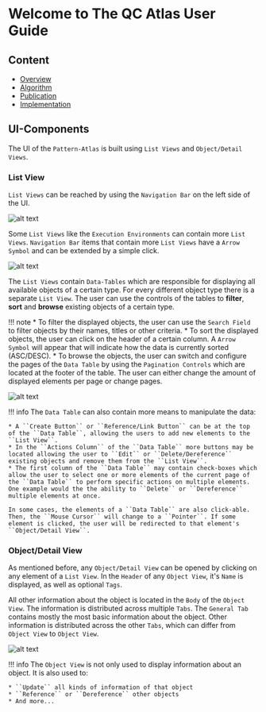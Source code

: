 # Welcome to The QC Atlas User Guide
## Content
* [Overview](../user-guide/overview.md)
* [Algorithm](../user-guide/algorithm.md)
* [Publication](../user-guide/publication.md)
* [Implementation](../user-guide/implementation.md)

## UI-Components
The UI of the ``Pattern-Atlas`` is built using ``List Views`` and ``Object/Detail Views``.

### List View
``List Views`` can be reached by using the ``Navigation Bar`` on the left side of the UI. 

![alt text](./../images/overview/Navigation_Bar.PNG "Navigate between List Views")

Some ``List Views`` like the ``Execution Environments`` can contain more ``List Views``. ``Navigation Bar`` items that contain more ``List Views`` have a ``Arrow Symbol`` and can be extended by a simple click.

![alt text](./../images/overview/Navigation_Bar_Extended.PNG "Extend navigation items")

The ``List Views`` contain ``Data-Tables`` which are responsible for displaying all available objects of a certain type. For every different object type there is a separate ``List View``. The user can use the controls of the tables to **filter**, **sort** and **browse** existing objects of a certain type.

!!! note
    * To filter the displayed objects, the user can use the ``Search Field`` to filter objects by their names, titles or other criteria.
	* To sort the displayed objects, the user can click on the header of a certain column. A ``Arrow Symbol`` will appear that will indicate how the data is currently sorted (ASC/DESC).
	* To browse the objects, the user can switch and configure the pages of the ``Data Table`` by using the ``Pagination Controls`` which are located at the footer of the table. The user can either change the amount of displayed elements per page or change pages.

![alt text](./../images/overview/Example_List_View.PNG "Example of a List View: Algorithm List View")

!!! info
    The ``Data Table`` can also contain more means to manipulate the data:
	
    * A ``Create Button`` or ``Reference/Link Button`` can be at the top of the ``Data Table``, allowing the users to add new elements to the ``List View``. 
	* In the ``Actions Column`` of the ``Data Table`` more buttons may be located allowing the user to ``Edit`` or ``Delete/Dereference`` existing objects and remove them from the ``List View``.
	* The first column of the ``Data Table`` may contain check-boxes which allow the user to select one or more elements of the current page of the ``Data Table`` to perform specific actions on multiple elements. One example would the the ability to ``Delete`` or ``Dereference`` multiple elements at once.
	
	In some cases, the elements of a ``Data Table`` are also click-able. Then, the ``Mouse Cursor`` will change to a ``Pointer``. If some element is clicked, the user will be redirected to that element's ``Object/Detail View``.
	
	
### Object/Detail View
As mentioned before, any ``Object/Detail View`` can be opened by clicking on any element of a ``List View``. In the ``Header`` of any ``Object View``, it's ``Name`` is displayed, as well as optional ``Tags``.

All other information about the object is located in the ``Body`` of the ``Object View``. The information is distributed across multiple ``Tabs``. The ``General Tab`` contains mostly the most basic information about the object. Other information is distributed across the other ``Tabs``, which can differ from ``Object View`` to ``Object View``.

![alt text](./../images/overview/Example_Object_View.PNG "Example of a Object View: Algorithm View")

!!! info
    The ``Object View`` is not only used to display information about an object. It is also used to:
	
    * ``Update`` all kinds of information of that object
	* ``Reference`` or ``Dereference`` other objects
	* And more...